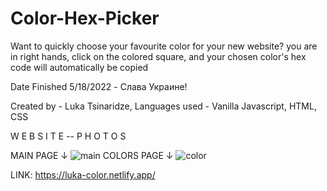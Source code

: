 # Color-Hex-Picker

Want to quickly choose your favourite color for your new website? you are in right hands, click on the colored square,
and your chosen color's hex code will automatically be copied

Date Finished 5/18/2022 - Слава Украине!

Created by - Luka Tsinaridze, Languages used - Vanilla Javascript, HTML, CSS

W E B S I T E -- P H O T O S

MAIN PAGE ↓
![main](https://user-images.githubusercontent.com/100978682/169138317-a9bef573-b4e9-4e28-8ee5-a9d835db219f.png)
COLORS PAGE ↓
![color](https://user-images.githubusercontent.com/100978682/169138354-ca2a1628-5019-4a2c-9244-348f71a2ae13.png)


LINK: https://luka-color.netlify.app/
